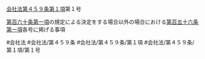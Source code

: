 [会社法第４５９条第１項](会社法＿＿＿＿第４５９条第１項)第１号

[第百六十条第一項](会社法＿＿＿＿第１６０条第１項)の規定による決定をする場合以外の場合における[第百五十六条第一項](会社法＿＿＿＿第１５６条第１項)各号に掲げる事項


#会社法
#会社法/第４５９条
#会社法/第４５９条/第１項
#会社法/第４５９条/第１項/第１号
